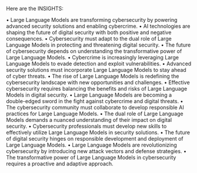 Here are the INSIGHTS:

• Large Language Models are transforming cybersecurity by powering advanced security solutions and enabling cybercrime.
• AI technologies are shaping the future of digital security with both positive and negative consequences.
• Cybersecurity must adapt to the dual role of Large Language Models in protecting and threatening digital security.
• The future of cybersecurity depends on understanding the transformative power of Large Language Models.
• Cybercrime is increasingly leveraging Large Language Models to evade detection and exploit vulnerabilities.
• Advanced security solutions must incorporate Large Language Models to stay ahead of cyber threats.
• The rise of Large Language Models is redefining the cybersecurity landscape with new opportunities and challenges.
• Effective cybersecurity requires balancing the benefits and risks of Large Language Models in digital security.
• Large Language Models are becoming a double-edged sword in the fight against cybercrime and digital threats.
• The cybersecurity community must collaborate to develop responsible AI practices for Large Language Models.
• The dual role of Large Language Models demands a nuanced understanding of their impact on digital security.
• Cybersecurity professionals must develop new skills to effectively utilize Large Language Models in security solutions.
• The future of digital security hinges on responsible development and deployment of Large Language Models.
• Large Language Models are revolutionizing cybersecurity by introducing new attack vectors and defense strategies.
• The transformative power of Large Language Models in cybersecurity requires a proactive and adaptive approach.
